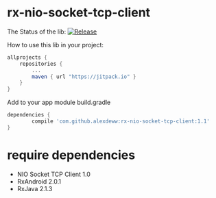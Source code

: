 # rx-nio-socket-tcp-client

The Status of the lib: 
[![Release](https://jitpack.io/v/alexdeww/rx-nio-socket-tcp-client.svg)](https://jitpack.io/#AlexDeww/rx-nio-socket-tcp-client/1.1)

How to use this lib in your project:
```gradle
allprojects {
	repositories {
		...
		maven { url "https://jitpack.io" }
	}
}
```

Add to your app module build.gradle
```gradle
dependencies {
        compile 'com.github.alexdeww:rx-nio-socket-tcp-client:1.1'
}
```

# require dependencies
* NIO Socket TCP Client 1.0
* RxAndroid 2.0.1
* RxJava 2.1.3
